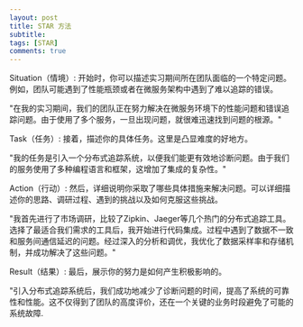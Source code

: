```yaml
---
layout: post
title: STAR 方法
subtitle:
tags: [STAR]
comments: true
---
```



Situation（情境）: 开始时，你可以描述实习期间所在团队面临的一个特定问题。例如，团队可能遇到了性能瓶颈或者在微服务架构中遇到了难以追踪的错误。

"在我的实习期间，我们的团队正在努力解决在微服务环境下的性能问题和错误追踪问题。由于使用了多个服务，一旦出现问题，就很难迅速找到问题的根源。"

Task（任务）: 接着，描述你的具体任务。这里是凸显难度的好地方。

"我的任务是引入一个分布式追踪系统，以便我们能更有效地诊断问题。由于我们的服务使用了多种编程语言和框架，这增加了集成的复杂性。"

Action（行动）: 然后，详细说明你采取了哪些具体措施来解决问题。可以详细描述你的思路、调研过程、遇到的挑战以及如何克服这些挑战。

"我首先进行了市场调研，比较了Zipkin、Jaeger等几个热门的分布式追踪工具。选择了最适合我们需求的工具后，我开始进行代码集成。过程中遇到了数据不一致和服务间通信延迟的问题。经过深入的分析和调优，我优化了数据采样率和存储机制，并成功解决了这些问题。"

Result（结果）: 最后，展示你的努力是如何产生积极影响的。

"引入分布式追踪系统后，我们成功地减少了诊断问题的时间，提高了系统的可靠性和性能。这不仅得到了团队的高度评价，还在一个关键的业务时段避免了可能的系统故障.

